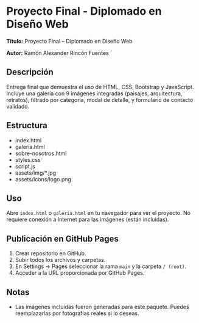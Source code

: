 # Proyecto Final - Diplomado en Diseño Web

**Título:** Proyecto Final – Diplomado en Diseño Web

**Autor:** Ramón Alexander Rincón Fuentes

## Descripción
Entrega final que demuestra el uso de HTML, CSS, Bootstrap y JavaScript. Incluye una galería con 9 imágenes integradas (paisajes, arquitectura, retratos), filtrado por categoría, modal de detalle, y formulario de contacto validado.

## Estructura
- index.html
- galeria.html
- sobre-nosotros.html
- styles.css
- script.js
- assets/img/*.jpg
- assets/icons/logo.png

## Uso
Abre `index.html` o `galeria.html` en tu navegador para ver el proyecto. No requiere conexión a Internet para las imágenes (están incluidas).

## Publicación en GitHub Pages
1. Crear repositorio en GitHub.
2. Subir todos los archivos y carpetas.
3. En Settings -> Pages seleccionar la rama `main` y la carpeta `/ (root)`.
4. Acceder a la URL proporcionada por GitHub Pages.

## Notas
- Las imágenes incluidas fueron generadas para este paquete. Puedes reemplazarlas por fotografías reales si lo deseas.
